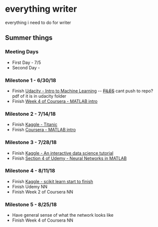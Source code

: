 # everything writer

everything i need to do for writer
## Summer things

### Meeting Days

* First Day - 7/5
* Second Day - 

### Milestone 1 - 6/30/18

* Finish [Udacity - Intro to Machine Learning](https://classroom.udacity.com/courses/ud120) -- [~~FILES~~](https://github.com/andrewtzhang/ud120-projects.git) cant push to repo? pdf of it is in udacity folder
* Finish [Week 4 of Coursera - MATLAB intro](https://www.coursera.org/learn/matlab)

### Milestone 2 - 7/14/18

* Finish [Kaggle - Titanic](https://www.kaggle.com/startupsci/titanic-data-science-solutions)
* Finish [Coursera - MATLAB intro](https://www.coursera.org/learn/matlab)

### Milestone 3 - 7/28/18

* Finish [Kaggle - An interactive data science tutorial](https://www.kaggle.com/helgejo/an-interactive-data-science-tutorial)
* Finish [Section 4 of Udemy - Neural Networks in MATLAB](https://www.udemy.com/neural-networks_in_matlab/)

### Milestone 4 - 8/11/18

* Finish [Kaggle - scikit learn start to finish](https://www.kaggle.com/jeffd23/scikit-learn-ml-from-start-to-finish)
* Finish Udemy NN
* Finish Week 2 of Coursera NN
### Milestone 5 - 8/25/18

* Have general sense of what the network looks like
* Finish Week 4 of Coursera NN
